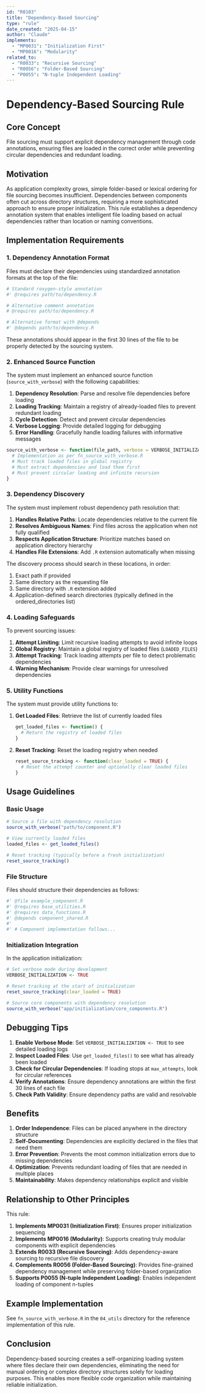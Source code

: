 ```yaml
---
id: "R0103"
title: "Dependency-Based Sourcing"
type: "rule"
date_created: "2025-04-15"
author: "Claude"
implements:
  - "MP0031": "Initialization First"
  - "MP0016": "Modularity"
related_to:
  - "R0033": "Recursive Sourcing"
  - "R0056": "Folder-Based Sourcing"
  - "P0055": "N-tuple Independent Loading"
---
```


# Dependency-Based Sourcing Rule

## Core Concept

File sourcing must support explicit dependency management through code annotations, ensuring files are loaded in the correct order while preventing circular dependencies and redundant loading.

## Motivation

As application complexity grows, simple folder-based or lexical ordering for file sourcing becomes insufficient. Dependencies between components often cut across directory structures, requiring a more sophisticated approach to ensure proper initialization. This rule establishes a dependency annotation system that enables intelligent file loading based on actual dependencies rather than location or naming conventions.

## Implementation Requirements

### 1. Dependency Annotation Format

Files must declare their dependencies using standardized annotation formats at the top of the file:

```r
# Standard roxygen-style annotation
#' @requires path/to/dependency.R

# Alternative comment annotation 
# @requires path/to/dependency.R

# Alternative format with @depends
#' @depends path/to/dependency.R
```

These annotations should appear in the first 30 lines of the file to be properly detected by the sourcing system.

### 2. Enhanced Source Function

The system must implement an enhanced source function (`source_with_verbose`) with the following capabilities:

1. **Dependency Resolution**: Parse and resolve file dependencies before loading
2. **Loading Tracking**: Maintain a registry of already-loaded files to prevent redundant loading
3. **Cycle Detection**: Detect and prevent circular dependencies
4. **Verbose Logging**: Provide detailed logging for debugging
5. **Error Handling**: Gracefully handle loading failures with informative messages

```r
source_with_verbose <- function(file_path, verbose = VERBOSE_INITIALIZATION, max_attempts = 3) {
  # Implementation as per fn_source_with_verbose.R
  # Must track loaded files in global registry
  # Must extract dependencies and load them first
  # Must prevent circular loading and infinite recursion
}
```

### 3. Dependency Discovery

The system must implement robust dependency path resolution that:

1. **Handles Relative Paths**: Locate dependencies relative to the current file
2. **Resolves Ambiguous Names**: Find files across the application when not fully qualified
3. **Respects Application Structure**: Prioritize matches based on application directory hierarchy
4. **Handles File Extensions**: Add `.R` extension automatically when missing

The discovery process should search in these locations, in order:

1. Exact path if provided
2. Same directory as the requesting file
3. Same directory with `.R` extension added
4. Application-defined search directories (typically defined in the ordered_directories list)

### 4. Loading Safeguards

To prevent sourcing issues:

1. **Attempt Limiting**: Limit recursive loading attempts to avoid infinite loops
2. **Global Registry**: Maintain a global registry of loaded files (`LOADED_FILES`)
3. **Attempt Tracking**: Track loading attempts per file to detect problematic dependencies
4. **Warning Mechanism**: Provide clear warnings for unresolved dependencies

### 5. Utility Functions

The system must provide utility functions to:

1. **Get Loaded Files**: Retrieve the list of currently loaded files
   ```r
   get_loaded_files <- function() {
     # Return the registry of loaded files
   }
   ```

2. **Reset Tracking**: Reset the loading registry when needed
   ```r
   reset_source_tracking <- function(clear_loaded = TRUE) {
     # Reset the attempt counter and optionally clear loaded files
   }
   ```

## Usage Guidelines

### Basic Usage

```r
# Source a file with dependency resolution
source_with_verbose("path/to/component.R")

# View currently loaded files
loaded_files <- get_loaded_files()

# Reset tracking (typically before a fresh initialization)
reset_source_tracking()
```

### File Structure

Files should structure their dependencies as follows:

```r
#' @file example_component.R
#' @requires base_utilities.R
#' @requires data_functions.R
#' @depends component_shared.R
#'
#' # Component implementation follows...
```

### Initialization Integration

In the application initialization:

```r
# Set verbose mode during development
VERBOSE_INITIALIZATION <- TRUE

# Reset tracking at the start of initialization
reset_source_tracking(clear_loaded = TRUE)

# Source core components with dependency resolution
source_with_verbose("app/initialization/core_components.R")
```

## Debugging Tips

1. **Enable Verbose Mode**: Set `VERBOSE_INITIALIZATION <- TRUE` to see detailed loading logs
2. **Inspect Loaded Files**: Use `get_loaded_files()` to see what has already been loaded
3. **Check for Circular Dependencies**: If loading stops at `max_attempts`, look for circular references
4. **Verify Annotations**: Ensure dependency annotations are within the first 30 lines of each file
5. **Check Path Validity**: Ensure dependency paths are valid and resolvable

## Benefits

1. **Order Independence**: Files can be placed anywhere in the directory structure
2. **Self-Documenting**: Dependencies are explicitly declared in the files that need them
3. **Error Prevention**: Prevents the most common initialization errors due to missing dependencies
4. **Optimization**: Prevents redundant loading of files that are needed in multiple places
5. **Maintainability**: Makes dependency relationships explicit and visible

## Relationship to Other Principles

This rule:

1. **Implements MP0031 (Initialization First)**: Ensures proper initialization sequencing
2. **Implements MP0016 (Modularity)**: Supports creating truly modular components with explicit dependencies
3. **Extends R0033 (Recursive Sourcing)**: Adds dependency-aware sourcing to recursive file discovery
4. **Complements R0056 (Folder-Based Sourcing)**: Provides fine-grained dependency management while preserving folder-based organization
5. **Supports P0055 (N-tuple Independent Loading)**: Enables independent loading of component n-tuples

## Example Implementation

See `fn_source_with_verbose.R` in the `04_utils` directory for the reference implementation of this rule.

## Conclusion

Dependency-based sourcing creates a self-organizing loading system where files declare their own dependencies, eliminating the need for manual ordering or complex directory structures solely for loading purposes. This enables more flexible code organization while maintaining reliable initialization.